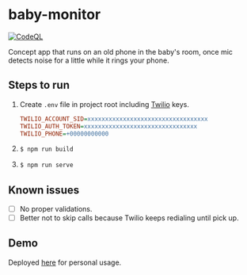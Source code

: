 # baby-monitor

[![CodeQL](https://github.com/SubZtep/baby-monitor/actions/workflows/codeql-analysis.yml/badge.svg)](https://github.com/SubZtep/baby-monitor/actions/workflows/codeql-analysis.yml)

Concept app that runs on an old phone in the baby's room, once mic detects noise for a little while it rings your phone.

## Steps to run



1. Create `.env` file in project root including [Twilio](https://www.twilio.com/) keys.
   ```ini
   TWILIO_ACCOUNT_SID=xxxxxxxxxxxxxxxxxxxxxxxxxxxxxxxxxx
   TWILIO_AUTH_TOKEN=xxxxxxxxxxxxxxxxxxxxxxxxxxxxxxxx
   TWILIO_PHONE=+00000000000
   ```
2. ```sh
   $ npm run build
   ```
3. ```sh
   $ npm run serve
   ```

## Known issues

- [ ] No proper validations.
- [ ] Better not to skip calls because Twilio keeps redialing until pick up.

## Demo

Deployed [here](https://lili.digital/) for personal usage.
